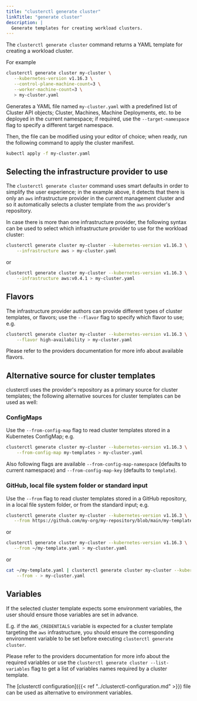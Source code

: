 ```yaml
---
title: "clusterctl generate cluster"
linkTitle: "generate cluster"
description: |
  Generate templates for creating workload clusters.
---
```


The `clusterctl generate cluster` command returns a YAML template for creating a workload cluster.

For example

```bash
clusterctl generate cluster my-cluster \
   --kubernetes-version v1.16.3 \
   --control-plane-machine-count=3 \
   --worker-machine-count=3 \
   > my-cluster.yaml
```

Generates a YAML file named `my-cluster.yaml` with a predefined list of Cluster API objects; Cluster, Machines,
Machine Deployments, etc. to be deployed in the current namespace; if required, use the `--target-namespace` flag to
specify a different target namespace.

Then, the file can be modified using your editor of choice; when ready, run the following command
to apply the cluster manifest.

```bash
kubectl apply -f my-cluster.yaml
```

## Selecting the infrastructure provider to use

The `clusterctl generate cluster` command uses smart defaults in order to simplify the user experience; in the example above,
it detects that there is only an `aws` infrastructure provider in the current management cluster and so it automatically
selects a cluster template from the `aws` provider's repository.

In case there is more than one infrastructure provider, the following syntax can be used to select which infrastructure
provider to use for the workload cluster:

```bash
clusterctl generate cluster my-cluster --kubernetes-version v1.16.3 \
    --infrastructure aws > my-cluster.yaml
```

or

```bash
clusterctl generate cluster my-cluster --kubernetes-version v1.16.3 \
    --infrastructure aws:v0.4.1 > my-cluster.yaml
```

## Flavors

The infrastructure provider authors can provide different types of cluster templates, or flavors; use the `--flavor` flag
to specify which flavor to use; e.g.

```bash
clusterctl generate cluster my-cluster --kubernetes-version v1.16.3 \
    --flavor high-availability > my-cluster.yaml
```

Please refer to the providers documentation for more info about available flavors.

## Alternative source for cluster templates

clusterctl uses the provider's repository as a primary source for cluster templates; the following alternative sources
for cluster templates can be used as well:

### ConfigMaps

Use the `--from-config-map` flag to read cluster templates stored in a Kubernetes ConfigMap; e.g.

```bash
clusterctl generate cluster my-cluster --kubernetes-version v1.16.3 \
    --from-config-map my-templates > my-cluster.yaml
```

Also following flags are available `--from-config-map-namespace` (defaults to current namespace) and `--from-config-map-key`
(defaults to `template`).

### GitHub, local file system folder or standard input

Use the `--from` flag to read cluster templates stored in a GitHub repository, in a local file system folder,
or from the standard input; e.g.

```bash
clusterctl generate cluster my-cluster --kubernetes-version v1.16.3 \
   --from https://github.com/my-org/my-repository/blob/main/my-template.yaml > my-cluster.yaml
```

or

```bash
clusterctl generate cluster my-cluster --kubernetes-version v1.16.3 \
   --from ~/my-template.yaml > my-cluster.yaml
```

or

```bash
cat ~/my-template.yaml | clusterctl generate cluster my-cluster --kubernetes-version v1.16.3 \
    --from - > my-cluster.yaml
```

## Variables

If the selected cluster template expects some environment variables, the user should ensure those variables are set in advance.

E.g. if the `AWS_CREDENTIALS` variable is expected for a cluster template targeting the `aws` infrastructure, you
should ensure the corresponding environment variable to be set before executing `clusterctl generate cluster`.

Please refer to the providers documentation for more info about the required variables or use the
`clusterctl generate cluster --list-variables` flag to get a list of variables names required by a cluster template.

The [clusterctl configuration]({{< ref "../clusterctl-configuration.md" >}}) file can be used as alternative to environment variables.
